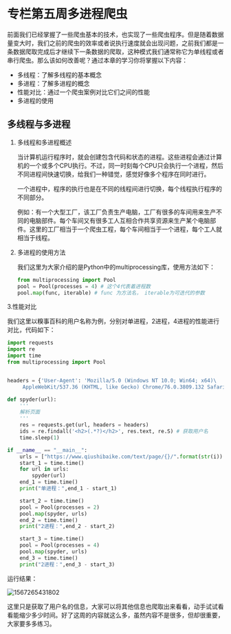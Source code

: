 # 专栏第五周多进程爬虫

前面我们已经掌握了一些爬虫基本的技术，也实现了一些爬虫程序。但是随着数据量变大时，我们之前的爬虫的效率或者说执行速度就会出现问题，之前我们都是一条数据爬取完成后才继续下一条数据的爬取，这种模式我们通常称它为单线程或者串行爬虫。那么该如何改善呢？通过本章的学习你将掌握以下内容：

- 多线程：了解多线程的基本概念
- 多进程：了解多进程的概念
- 性能对比：通过一个爬虫案例对比它们之间的性能
- 多进程的使用

## 多线程与多进程

1. 多线程和多进程概述

   当计算机运行程序时，就会创建包含代码和状态的进程。这些进程会通过计算机的一个或多个CPU执行。不过，同一时刻每个CPU只会执行一个进程，然后不同进程间快速切换，给我们一种错觉，感觉好像多个程序在同时进行。

   一个进程中，程序的执行也是在不同的线程间进行切换，每个线程执行程序的不同部分。

   例如：有一个大型工厂，该工厂负责生产电脑，工厂有很多的车间用来生产不同的电脑部件。每个车间又有很多工人互相合作共享资源来生产某个电脑部件。这里的工厂相当于一个爬虫工程，每个车间相当于一个进程，每个工人就相当于线程。

2. 多进程的使用方法

   我们这里为大家介绍的是Python中的multiprocessing库，使用方法如下：

   ```python
   from multiprocessing import Pool
   pool = Pool(processes = 4) # 这个4代表着进程数
   pool.map(func, iterable) # func 为方法名， iterable为可迭代的参数
   ```

3.性能对比

​	我们这里以糗事百科的用户名称为例，分别对单进程，2进程，4进程的性能进行对比，代码如下：

```python
import requests
import re
import time
from multiprocessing import Pool


headers = {'User-Agent': 'Mozilla/5.0 (Windows NT 10.0; Win64; x64)\
     AppleWebKit/537.36 (KHTML, like Gecko) Chrome/76.0.3809.132 Safari/537.36'}

def spyder(url):
    '''
    解析页面
    '''
    res = requests.get(url, headers = headers)
    ids = re.findall('<h2>(.*?)</h2>', res.text, re.S) # 获取用户名
    time.sleep(1)

if __name__ == "__main__":
    urls = ["https://www.qiushibaike.com/text/page/{}/".format(str(i)) for i in range(1, 10)]
    start_1 = time.time()
    for url in urls:
        spyder(url)        
    end_1 = time.time()
    print("单进程：",end_1 - start_1)

    start_2 = time.time()
    pool = Pool(processes = 2)
    pool.map(spyder, urls)
    end_2 = time.time()
    print("2进程：",end_2 - start_2)

    start_3 = time.time()
    pool = Pool(processes = 4)
    pool.map(spyder, urls)
    end_3 = time.time()
    print("2进程：",end_3 - start_3)
```

运行结果：

![1567265431802](https://github.com/ai-union/PythonSpyder/blob/master/img/1567265431802.png?raw=true)

这里只是获取了用户名的信息，大家可以将其他信息也爬取出来看看，动手试试看看能缩少多少时间。好了这周的内容就这么多，虽然内容不是很多，但却很重要，大家要多多练习。